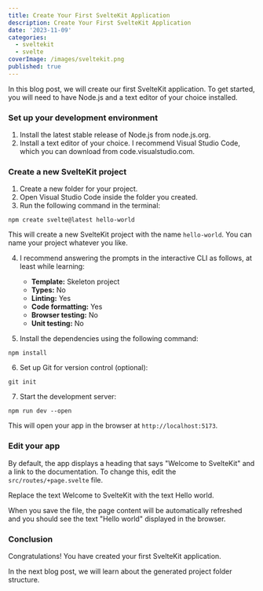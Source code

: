 ```yaml
---
title: Create Your First SvelteKit Application
description: Create Your First SvelteKit Application
date: '2023-11-09'
categories:
  - sveltekit
  - svelte
coverImage: /images/sveltekit.png
published: true
---
```


In this blog post, we will create our first SvelteKit application. To get started, you will need to have Node.js and a text editor of your choice installed.

### Set up your development environment

1. Install the latest stable release of Node.js from node.js.org.
2. Install a text editor of your choice. I recommend Visual Studio Code, which you can download from code.visualstudio.com.

### Create a new SvelteKit project

1. Create a new folder for your project.
2. Open Visual Studio Code inside the folder you created.
3. Run the following command in the terminal:

```
npm create svelte@latest hello-world
```

This will create a new SvelteKit project with the name `hello-world`. You can name your project whatever you like.

4. I recommend answering the prompts in the interactive CLI as follows, at least while learning:

   - **Template:** Skeleton project
   - **Types:** No
   - **Linting:** Yes
   - **Code formatting:** Yes
   - **Browser testing:** No
   - **Unit testing:** No

5. Install the dependencies using the following command:

```
npm install
```

6. Set up Git for version control (optional):

```
git init
```

7. Start the development server:

```
npm run dev --open
```

This will open your app in the browser at `http://localhost:5173`.

### Edit your app

By default, the app displays a heading that says "Welcome to SvelteKit" and a link to the documentation. To change this, edit the `src/routes/+page.svelte` file.

Replace the text Welcome to SvelteKit with the text Hello world.

When you save the file, the page content will be automatically refreshed and you should see the text "Hello world" displayed in the browser.

### Conclusion

Congratulations! You have created your first SvelteKit application.

In the next blog post, we will learn about the generated project folder structure.

